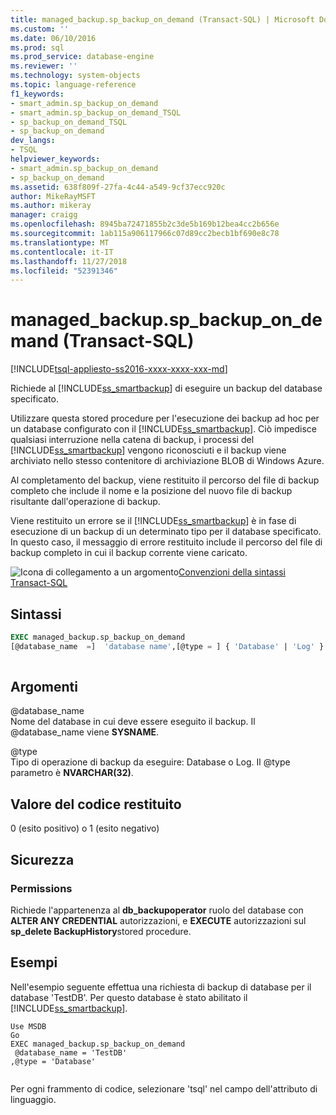 ```yaml
---
title: managed_backup.sp_backup_on_demand (Transact-SQL) | Microsoft Docs
ms.custom: ''
ms.date: 06/10/2016
ms.prod: sql
ms.prod_service: database-engine
ms.reviewer: ''
ms.technology: system-objects
ms.topic: language-reference
f1_keywords:
- smart_admin.sp_backup_on_demand
- smart_admin.sp_backup_on_demand_TSQL
- sp_backup_on_demand_TSQL
- sp_backup_on_demand
dev_langs:
- TSQL
helpviewer_keywords:
- smart_admin.sp_backup_on_demand
- sp_backup_on_demand
ms.assetid: 638f809f-27fa-4c44-a549-9cf37ecc920c
author: MikeRayMSFT
ms.author: mikeray
manager: craigg
ms.openlocfilehash: 8945ba72471855b2c3de5b169b12bea4cc2b656e
ms.sourcegitcommit: 1ab115a906117966c07d89cc2becb1bf690e8c78
ms.translationtype: MT
ms.contentlocale: it-IT
ms.lasthandoff: 11/27/2018
ms.locfileid: "52391346"
---
```

# <a name="managedbackupspbackupondemand-transact-sql"></a>managed_backup.sp_backup_on_demand (Transact-SQL)
[!INCLUDE[tsql-appliesto-ss2016-xxxx-xxxx-xxx-md](../../includes/tsql-appliesto-ss2016-xxxx-xxxx-xxx-md.md)]

  Richiede al [!INCLUDE[ss_smartbackup](../../includes/ss-smartbackup-md.md)] di eseguire un backup del database specificato.  
  
 Utilizzare questa stored procedure per l'esecuzione dei backup ad hoc per un database configurato con il [!INCLUDE[ss_smartbackup](../../includes/ss-smartbackup-md.md)]. Ciò impedisce qualsiasi interruzione nella catena di backup, i processi del [!INCLUDE[ss_smartbackup](../../includes/ss-smartbackup-md.md)] vengono riconosciuti e il backup viene archiviato nello stesso contenitore di archiviazione BLOB di Windows Azure.  
  
 Al completamento del backup, viene restituito il percorso del file di backup completo che include il nome e la posizione del nuovo file di backup risultante dall'operazione di backup.  
  
 Viene restituito un errore se il [!INCLUDE[ss_smartbackup](../../includes/ss-smartbackup-md.md)] è in fase di esecuzione di un backup di un determinato tipo per il database specificato. In questo caso, il messaggio di errore restituito include il percorso del file di backup completo in cui il backup corrente viene caricato.  
   
 ![Icona di collegamento a un argomento](../../database-engine/configure-windows/media/topic-link.gif "Icona di collegamento a un argomento")[Convenzioni della sintassi Transact-SQL](../../t-sql/language-elements/transact-sql-syntax-conventions-transact-sql.md)  
  
## <a name="syntax"></a>Sintassi  
  
```sql  
EXEC managed_backup.sp_backup_on_demand   
[@database_name  =]  'database name',[@type = ] { 'Database' | 'Log' }  
  
```  
  
##  <a name="Arguments"></a> Argomenti  
 @database_name  
 Nome del database in cui deve essere eseguito il backup. Il @database_name viene **SYSNAME**.  
  
 @type  
 Tipo di operazione di backup da eseguire:  Database o Log. Il @type parametro è **NVARCHAR(32)**.  
  
## <a name="return-code-value"></a>Valore del codice restituito  
 0 (esito positivo) o 1 (esito negativo)  
  
## <a name="security"></a>Sicurezza  
  
### <a name="permissions"></a>Permissions  
 Richiede l'appartenenza al **db_backupoperator** ruolo del database con **ALTER ANY CREDENTIAL** autorizzazioni, e **EXECUTE** autorizzazioni sul **sp_delete BackupHistory**stored procedure.  
  
## <a name="examples"></a>Esempi  
 Nell'esempio seguente effettua una richiesta di backup di database per il database 'TestDB'. Per questo database è stato abilitato il [!INCLUDE[ss_smartbackup](../../includes/ss-smartbackup-md.md)].  
  
```  
Use MSDB  
Go  
EXEC managed_backup.sp_backup_on_demand  
 @database_name = 'TestDB'  
,@type = 'Database'  
  
```  
  
 Per ogni frammento di codice, selezionare 'tsql' nel campo dell'attributo di linguaggio.  
  
  
